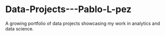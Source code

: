 # Data-Projects---Pablo-L-pez
A growing portfolio of data projects showcasing my work in analytics and data science.
